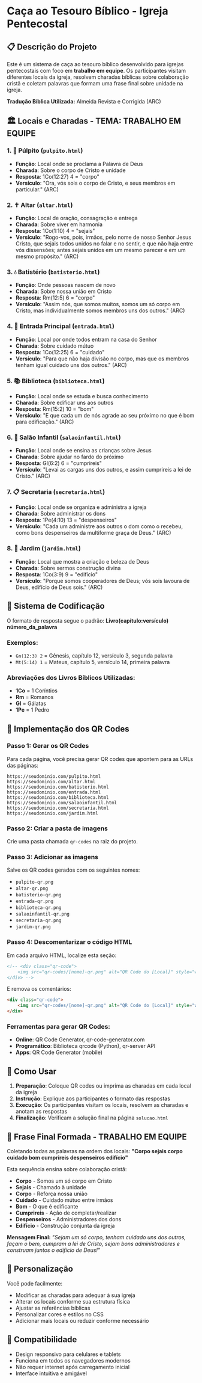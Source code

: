 # Caça ao Tesouro Bíblico - Igreja Pentecostal

## 📋 Descrição do Projeto

Este é um sistema de caça ao tesouro bíblico desenvolvido para igrejas pentecostais com foco em **trabalho em equipe**. Os participantes visitam diferentes locais da igreja, resolvem charadas bíblicas sobre colaboração cristã e coletam palavras que formam uma frase final sobre unidade na igreja.

**Tradução Bíblica Utilizada:** Almeida Revista e Corrigida (ARC)

## 🏛️ Locais e Charadas - TEMA: TRABALHO EM EQUIPE

### 1. **🎤 Púlpito** (`pulpito.html`)
- **Função**: Local onde se proclama a Palavra de Deus
- **Charada**: Sobre o corpo de Cristo e unidade
- **Resposta**: 1Co(12:27) 4 = "corpo"
- **Versículo**: "Ora, vós sois o corpo de Cristo, e seus membros em particular." (ARC)

### 2. **✝️ Altar** (`altar.html`)
- **Função**: Local de oração, consagração e entrega
- **Charada**: Sobre viver em harmonia
- **Resposta**: 1Co(1:10) 4 = "sejais"
- **Versículo**: "Rogo-vos, pois, irmãos, pelo nome de nosso Senhor Jesus Cristo, que sejais todos unidos no falar e no sentir, e que não haja entre vós dissensões; antes sejais unidos em um mesmo parecer e em um mesmo propósito." (ARC)

### 3. **💧 Batistério** (`batisterio.html`)
- **Função**: Onde pessoas nascem de novo
- **Charada**: Sobre nossa união em Cristo
- **Resposta**: Rm(12:5) 6 = "corpo"
- **Versículo**: "Assim nós, que somos muitos, somos um só corpo em Cristo, mas individualmente somos membros uns dos outros." (ARC)

### 4. **🚪 Entrada Principal** (`entrada.html`)
- **Função**: Local por onde todos entram na casa do Senhor
- **Charada**: Sobre cuidado mútuo
- **Resposta**: 1Co(12:25) 6 = "cuidado"
- **Versículo**: "Para que não haja divisão no corpo, mas que os membros tenham igual cuidado uns dos outros." (ARC)

### 5. **📚 Biblioteca** (`biblioteca.html`)
- **Função**: Local onde se estuda e busca conhecimento
- **Charada**: Sobre edificar uns aos outros
- **Resposta**: Rm(15:2) 10 = "bom"
- **Versículo**: "E que cada um de nós agrade ao seu próximo no que é bom para edificação." (ARC)

### 6. **👶 Salão Infantil** (`salaoinfantil.html`)
- **Função**: Local onde se ensina as crianças sobre Jesus
- **Charada**: Sobre ajudar no fardo do próximo
- **Resposta**: Gl(6:2) 6 = "cumprireis"
- **Versículo**: "Levai as cargas uns dos outros, e assim cumprireis a lei de Cristo." (ARC)

### 7. **📋 Secretaria** (`secretaria.html`)
- **Função**: Local onde se organiza e administra a igreja
- **Charada**: Sobre administrar os dons
- **Resposta**: 1Pe(4:10) 13 = "despenseiros"
- **Versículo**: "Cada um administre aos outros o dom como o recebeu, como bons despenseiros da multiforme graça de Deus." (ARC)

### 8. **🌻 Jardim** (`jardim.html`)
- **Função**: Local que mostra a criação e beleza de Deus
- **Charada**: Sobre sermos construção divina
- **Resposta**: 1Co(3:9) 9 = "edifício"
- **Versículo**: "Porque somos cooperadores de Deus; vós sois lavoura de Deus, edifício de Deus sois." (ARC)

## 📖 Sistema de Codificação

O formato de resposta segue o padrão: **Livro(capítulo:versículo) número_da_palavra**

### Exemplos:
- `Gn(12:3) 2` = Gênesis, capítulo 12, versículo 3, segunda palavra
- `Mt(5:14) 1` = Mateus, capítulo 5, versículo 14, primeira palavra

### Abreviações dos Livros Bíblicos Utilizadas:
- **1Co** = 1 Coríntios
- **Rm** = Romanos
- **Gl** = Gálatas
- **1Pe** = 1 Pedro

## 🔧 Implementação dos QR Codes

### Passo 1: Gerar os QR Codes
Para cada página, você precisa gerar QR codes que apontem para as URLs das páginas:

```
https://seudominio.com/pulpito.html
https://seudominio.com/altar.html
https://seudominio.com/batisterio.html
https://seudominio.com/entrada.html
https://seudominio.com/biblioteca.html
https://seudominio.com/salaoinfantil.html
https://seudominio.com/secretaria.html
https://seudominio.com/jardim.html
```

### Passo 2: Criar a pasta de imagens
Crie uma pasta chamada `qr-codes` na raiz do projeto.

### Passo 3: Adicionar as imagens
Salve os QR codes gerados com os seguintes nomes:
- `pulpito-qr.png`
- `altar-qr.png`
- `batisterio-qr.png`
- `entrada-qr.png`
- `biblioteca-qr.png`
- `salaoinfantil-qr.png`
- `secretaria-qr.png`
- `jardim-qr.png`

### Passo 4: Descomentarizar o código HTML
Em cada arquivo HTML, localize esta seção:
```html
<!-- <div class="qr-code">
    <img src="qr-codes/[nome]-qr.png" alt="QR Code do [Local]" style="width: 150px; height: 150px;">
</div> -->
```

E remova os comentários:
```html
<div class="qr-code">
    <img src="qr-codes/[nome]-qr.png" alt="QR Code do [Local]" style="width: 150px; height: 150px;">
</div>
```

### Ferramentas para gerar QR Codes:
- **Online**: QR Code Generator, qr-code-generator.com
- **Programático**: Biblioteca qrcode (Python), qr-server API
- **Apps**: QR Code Generator (mobile)

## 🎯 Como Usar

1. **Preparação**: Coloque QR codes ou imprima as charadas em cada local da igreja
2. **Instrução**: Explique aos participantes o formato das respostas
3. **Execução**: Os participantes visitam os locais, resolvem as charadas e anotam as respostas
4. **Finalização**: Verificam a solução final na página `solucao.html`

## 🌟 Frase Final Formada - TRABALHO EM EQUIPE

Coletando todas as palavras na ordem dos locais:
**"Corpo sejais corpo cuidado bom cumprireis despenseiros edifício"**

Esta sequência ensina sobre colaboração cristã:
- **Corpo** - Somos um só corpo em Cristo
- **Sejais** - Chamado à unidade  
- **Corpo** - Reforça nossa união
- **Cuidado** - Cuidado mútuo entre irmãos
- **Bom** - O que é edificante
- **Cumprireis** - Ação de completar/realizar
- **Despenseiros** - Administradores dos dons
- **Edifício** - Construção conjunta da igreja

**Mensagem Final:** *"Sejam um só corpo, tenham cuidado uns dos outros, façam o bem, cumpram a lei de Cristo, sejam bons administradores e construam juntos o edifício de Deus!"*

## 🔄 Personalização

Você pode facilmente:
- Modificar as charadas para adequar à sua igreja
- Alterar os locais conforme sua estrutura física  
- Ajustar as referências bíblicas
- Personalizar cores e estilos no CSS
- Adicionar mais locais ou reduzir conforme necessário

## 📱 Compatibilidade

- Design responsivo para celulares e tablets
- Funciona em todos os navegadores modernos
- Não requer internet após carregamento inicial
- Interface intuitiva e amigável